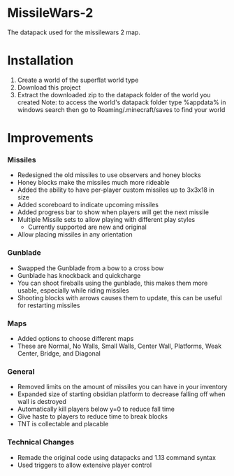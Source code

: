 # MissileWars-2
The datapack used for the missilewars 2 map.

# Installation
1. Create a world of the superflat world type
2. Download this project
3. Extract the downloaded zip to the datapack folder of the world you created
Note: to access the world's datapack folder type %appdata% in windows search then go to Roaming/.minecraft/saves to find your world

# Improvements
### Missiles ###
- Redesigned the old missiles to use observers and honey blocks
- Honey blocks make the missiles much more rideable
- Added the ability to have per-player custom missiles up to 3x3x18 in size
- Added scoreboard to indicate upcoming missiles
- Added progress bar to show when players will get the next missile
- Multiple Missile sets to allow playing with different play styles
    - Currently supported are new and original
- Allow placing missiles in any orientation

### Gunblade ###
- Swapped the Gunblade from a bow to a cross bow
- Gunblade has knockback and quickcharge
- You can shoot fireballs using the gunblade, this makes them more usable, especially while riding missiles
- Shooting blocks with arrows causes them to update, this can be useful for restarting missiles

### Maps ###
- Added options to choose different maps
- These are Normal, No Walls, Small Walls, Center Wall, Platforms, Weak Center, Bridge, and Diagonal

### General ###
- Removed limits on the amount of missiles you can have in your inventory
- Expanded size of starting obsidian platform to decrease falling off when wall is destroyed
- Automatically kill players below y=0 to reduce fall time
- Give haste to players to reduce time to break blocks
- TNT is collectable and placable

### Technical Changes ###
- Remade the original code using datapacks and 1.13 command syntax
- Used triggers to allow extensive player control
